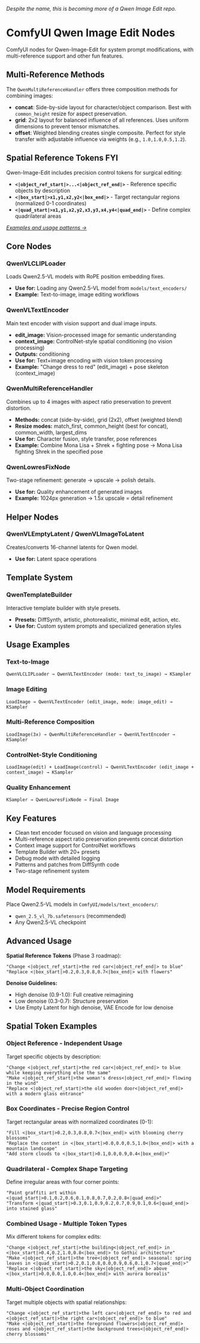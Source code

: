 *Despite the name, this is becoming more of a Qwen Image Edit repo.*

# ComfyUI Qwen Image Edit Nodes

ComfyUI nodes for Qwen-Image-Edit for system prompt modifications, with multi-reference support and other fun features.

## Multi-Reference Methods

The `QwenMultiReferenceHandler` offers three composition methods for combining images:

- **concat**: Side-by-side layout for character/object comparison. Best with `common_height` resize for aspect preservation.
- **grid**: 2x2 layout for balanced influence of all references. Uses uniform dimensions to prevent tensor mismatches.
- **offset**: Weighted blending creates single composite. Perfect for style transfer with adjustable influence via weights (e.g., `1.0,1.0,0.5,1.2`).

## Spatial Reference Tokens FYI

Qwen-Image-Edit includes precision control tokens for surgical editing:

- **`<|object_ref_start|>...<|object_ref_end|>`** - Reference specific objects by description
- **`<|box_start|>x1,y1,x2,y2<|box_end|>`** - Target rectangular regions (normalized 0-1 coordinates)
- **`<|quad_start|>x1,y1,x2,y2,x3,y3,x4,y4<|quad_end|>`** - Define complex quadrilateral areas

*[Examples and usage patterns →](#spatial-token-examples)*

## Core Nodes

### QwenVLCLIPLoader
Loads Qwen2.5-VL models with RoPE position embedding fixes.
- **Use for:** Loading any Qwen2.5-VL model from `models/text_encoders/`
- **Example:** Text-to-image, image editing workflows

### QwenVLTextEncoder
Main text encoder with vision support and dual image inputs.
- **edit_image:** Vision-processed image for semantic understanding
- **context_image:** ControlNet-style spatial conditioning (no vision processing)
- **Outputs:** conditioning
- **Use for:** Text+image encoding with vision token processing
- **Example:** "Change dress to red" (edit_image) + pose skeleton (context_image)

### QwenMultiReferenceHandler
Combines up to 4 images with aspect ratio preservation to prevent distortion.
- **Methods:** concat (side-by-side), grid (2x2), offset (weighted blend)
- **Resize modes:** match_first, common_height (best for concat), common_width, largest_dims
- **Use for:** Character fusion, style transfer, pose references
- **Example:** Combine Mona Lisa + Shrek + fighting pose → Mona Lisa fighting Shrek in the specified pose

### QwenLowresFixNode
Two-stage refinement: generate → upscale → polish details.
- **Use for:** Quality enhancement of generated images
- **Example:** 1024px generation → 1.5x upscale = detail refinement

## Helper Nodes

### QwenVLEmptyLatent / QwenVLImageToLatent
Creates/converts 16-channel latents for Qwen model.
- **Use for:** Latent space operations

## Template System

### QwenTemplateBuilder
Interactive template builder with style presets.
- **Presets:** DiffSynth, artistic, photorealistic, minimal edit, action, etc.
- **Use for:** Custom system prompts and specialized generation styles

## Usage Examples

### Text-to-Image
```
QwenVLCLIPLoader → QwenVLTextEncoder (mode: text_to_image) → KSampler
```

### Image Editing
```
LoadImage → QwenVLTextEncoder (edit_image, mode: image_edit) → KSampler
```

### Multi-Reference Composition
```
LoadImage(3x) → QwenMultiReferenceHandler → QwenVLTextEncoder → KSampler
```

### ControlNet-Style Conditioning
```
LoadImage(edit) + LoadImage(control) → QwenVLTextEncoder (edit_image + context_image) → KSampler
```

### Quality Enhancement
```
KSampler → QwenLowresFixNode → Final Image
```

## Key Features

- Clean text encoder focused on vision and language processing
- Multi-reference aspect ratio preservation prevents concat distortion
- Context image support for ControlNet workflows
- Template Builder with 20+ presets
- Debug mode with detailed logging
- Patterns and patches from DiffSynth code
- Two-stage refinement system

## Model Requirements

Place Qwen2.5-VL models in `ComfyUI/models/text_encoders/`:
- `qwen_2.5_vl_7b.safetensors` (recommended)
- Any Qwen2.5-VL checkpoint

## Advanced Usage

**Spatial Reference Tokens** (Phase 3 roadmap):
```
"Change <|object_ref_start|>the red car<|object_ref_end|> to blue"
"Replace <|box_start|>0.2,0.3,0.8,0.7<|box_end|> with flowers"
```

**Denoise Guidelines:**
- High denoise (0.9-1.0): Full creative reimagining
- Low denoise (0.3-0.7): Structure preservation
- Use Empty Latent for high denoise, VAE Encode for low denoise

## Spatial Token Examples

### Object Reference - Independent Usage
Target specific objects by description:
```
"Change <|object_ref_start|>the red car<|object_ref_end|> to blue while keeping everything else the same"
"Make <|object_ref_start|>the woman's dress<|object_ref_end|> flowing in the wind"
"Replace <|object_ref_start|>the old wooden door<|object_ref_end|> with a modern glass entrance"
```

### Box Coordinates - Precise Region Control
Target rectangular areas with normalized coordinates (0-1):
```
"Fill <|box_start|>0.2,0.3,0.8,0.7<|box_end|> with blooming cherry blossoms"
"Replace the content in <|box_start|>0.0,0.0,0.5,1.0<|box_end|> with a mountain landscape"
"Add storm clouds to <|box_start|>0.1,0.0,0.9,0.4<|box_end|>"
```

### Quadrilateral - Complex Shape Targeting
Define irregular areas with four corner points:
```
"Paint graffiti art within <|quad_start|>0.1,0.2,0.6,0.1,0.8,0.7,0.2,0.8<|quad_end|>"
"Transform <|quad_start|>0.3,0.1,0.9,0.2,0.7,0.9,0.1,0.6<|quad_end|> into stained glass"
```

### Combined Usage - Multiple Token Types
Mix different tokens for complex edits:
```
"Change <|object_ref_start|>the building<|object_ref_end|> in <|box_start|>0.4,0.2,1.0,0.8<|box_end|> to Gothic architecture"
"Make <|object_ref_start|>the tree<|object_ref_end|> seasonal: spring leaves in <|quad_start|>0.2,0.1,0.8,0.0,0.9,0.6,0.1,0.7<|quad_end|>"
"Replace <|object_ref_start|>the sky<|object_ref_end|> above <|box_start|>0.0,0.0,1.0,0.4<|box_end|> with aurora borealis"
```

### Multi-Object Coordination
Target multiple objects with spatial relationships:
```
"Change <|object_ref_start|>the left car<|object_ref_end|> to red and <|object_ref_start|>the right car<|object_ref_end|> to blue"
"Make <|object_ref_start|>the foreground flowers<|object_ref_end|> roses and <|object_ref_start|>the background trees<|object_ref_end|> cherry blossoms"
```
